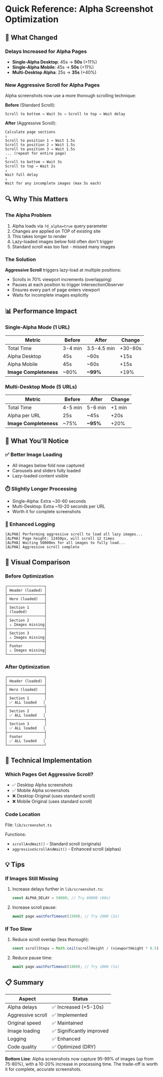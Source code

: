 # Quick Reference: Alpha Screenshot Optimization

## 🎯 What Changed

### Delays Increased for Alpha Pages
- **Single-Alpha Desktop**: 45s → **50s** (+11%)
- **Single-Alpha Mobile**: 45s → **50s** (+11%)
- **Multi-Desktop Alpha**: 25s → **35s** (+40%)

### New Aggressive Scroll for Alpha Pages
Alpha screenshots now use a more thorough scrolling technique:

**Before** (Standard Scroll):
```
Scroll to bottom → Wait 3s → Scroll to top → Wait delay
```

**After** (Aggressive Scroll):
```
Calculate page sections
↓
Scroll to position 1 → Wait 1.5s
Scroll to position 2 → Wait 1.5s
Scroll to position 3 → Wait 1.5s
... (repeat for entire page)
↓
Scroll to bottom → Wait 3s
Scroll to top → Wait 2s
↓
Wait full delay
↓
Wait for any incomplete images (max 5s each)
```

## 🔍 Why This Matters

### The Alpha Problem
1. Alpha loads via `?d_alpha=true` query parameter
2. Changes are applied on TOP of existing site
3. This takes longer to render
4. Lazy-loaded images below fold often don't trigger
5. Standard scroll was too fast - missed many images

### The Solution
**Aggressive Scroll** triggers lazy-load at multiple positions:
- Scrolls in 70% viewport increments (overlapping)
- Pauses at each position to trigger IntersectionObserver
- Ensures every part of page enters viewport
- Waits for incomplete images explicitly

## 📊 Performance Impact

### Single-Alpha Mode (1 URL)
| Metric | Before | After | Change |
|--------|--------|-------|--------|
| Total Time | 3-4 min | 3.5-4.5 min | +30-60s |
| Alpha Desktop | 45s | ~60s | +15s |
| Alpha Mobile | 45s | ~60s | +15s |
| **Image Completeness** | ~80% | **~99%** | +19% |

### Multi-Desktop Mode (5 URLs)
| Metric | Before | After | Change |
|--------|--------|-------|--------|
| Total Time | 4-5 min | 5-6 min | +1 min |
| Alpha per URL | 25s | ~45s | +20s |
| **Image Completeness** | ~75% | **~95%** | +20% |

## 🚀 What You'll Notice

### ✅ Better Image Loading
- All images below fold now captured
- Carousels and sliders fully loaded
- Lazy-loaded content visible

### ⏱️ Slightly Longer Processing
- Single-Alpha: Extra ~30-60 seconds
- Multi-Desktop: Extra ~10-20 seconds per URL
- Worth it for complete screenshots

### 📝 Enhanced Logging
```
[ALPHA] Performing aggressive scroll to load all lazy images...
[ALPHA] Page height: 12450px, will scroll 12 times
[ALPHA] Waiting 50000ms for all images to fully load...
[ALPHA] Aggressive scroll complete
```

## 🎨 Visual Comparison

### Before Optimization
```
┌─────────────────┐
│ Header (loaded) │
├─────────────────┤
│ Hero (loaded)   │
├─────────────────┤
│ Section 1       │
│ (loaded)        │
├─────────────────┤
│ Section 2       │
│ ⚠️ Images missing│
├─────────────────┤
│ Section 3       │
│ ⚠️ Images missing│
├─────────────────┤
│ Footer          │
│ ⚠️ Images missing│
└─────────────────┘
```

### After Optimization
```
┌─────────────────┐
│ Header (loaded) │
├─────────────────┤
│ Hero (loaded)   │
├─────────────────┤
│ Section 1       │
│ ✅ ALL loaded   │
├─────────────────┤
│ Section 2       │
│ ✅ ALL loaded   │
├─────────────────┤
│ Section 3       │
│ ✅ ALL loaded   │
├─────────────────┤
│ Footer          │
│ ✅ ALL loaded   │
└─────────────────┘
```

## 🔧 Technical Implementation

### Which Pages Get Aggressive Scroll?
- ✅ Desktop Alpha screenshots
- ✅ Mobile Alpha screenshots
- ❌ Desktop Original (uses standard scroll)
- ❌ Mobile Original (uses standard scroll)

### Code Location
File: `lib/screenshot.ts`

Functions:
- `scrollAndWait()` - Standard scroll (originals)
- `aggressiveScrollAndWait()` - Enhanced scroll (alphas)

## 💡 Tips

### If Images Still Missing
1. Increase delays further in `lib/screenshot.ts`:
   ```typescript
   const ALPHA_DELAY = 50000; // Try 60000 (60s)
   ```

2. Increase scroll pause:
   ```typescript
   await page.waitForTimeout(1500); // Try 2000 (2s)
   ```

### If Too Slow
1. Reduce scroll overlap (less thorough):
   ```typescript
   const scrollSteps = Math.ceil(scrollHeight / (viewportHeight * 0.5));
   ```

2. Reduce pause time:
   ```typescript
   await page.waitForTimeout(1000); // Try 1000 (1s)
   ```

## 📋 Summary

| Aspect | Status |
|--------|--------|
| Alpha delays | ✅ Increased (+5-10s) |
| Aggressive scroll | ✅ Implemented |
| Original speed | ✅ Maintained |
| Image loading | ✅ Significantly improved |
| Logging | ✅ Enhanced |
| Code quality | ✅ Optimized (DRY) |

**Bottom Line**: Alpha screenshots now capture 95-99% of images (up from 75-80%), with a 10-20% increase in processing time. The trade-off is worth it for complete, accurate screenshots.
